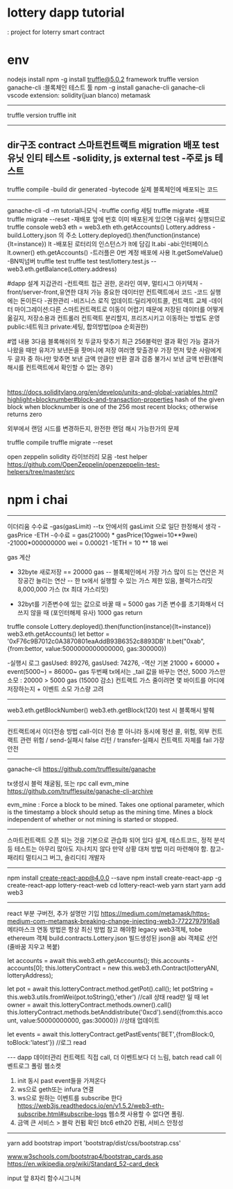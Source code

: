 # lottery dapp tutorial

: project for loterry smart contract

# env

nodejs install
npm -g install truffle@5.0.2
framework
truffle version
ganache-cli :블록체인 테스트 툴
npm -g install ganache-cli
ganache-cli
vscode extension: solidity(juan blanco)
metamask

---

truffle version
truffle init

---

dir구조
contract 스마트컨트랙트
migration 배포
test 유닛 인티 테스트
-solidity, js external test -주로 js 테스트
--
truffle compile
-build dir generated
-bytecode 실제 블록체인에 배포되는 코드

---

ganache-cli -d -m tutorial니모닉
-truffle config 세팅
truffle migrate -배포
truffle migrate --reset -재배포
앞에 번호 이미 배포된게 있으면 다음부터 실행되므로
truffle console
web3
eth = web3.eth
eth.getAccounts()
Lottery.address
-build.Lottery.json 의 주소
Lottery.deployed().then(function(instance){lt=instance})
lt -배포된 로터리의 인스턴스가 lt에 담김
lt.abi
-abi:인터페이스
lt.owner()
eth.getAccounts() -트러플은 0번 계정 배포에 사용
lt.getSomeValue()
-BN빅넘버
truffle test
truffle test test/lottery.test.js
--web3.eth.getBalance(Lottery.address)

#dapp 설계
지갑관리 -컨트랙트 접근 권한, 온라인 여부, 멀티시그
아키텍처
-front/server-front,유연한 대처 가능 중요한 데이터만 컨트랙트에서
코드 
-코드 실행에는 돈이든다 
-권한관리 
-비즈니스 로직 업데이트:딜리게이트콜, 컨트랙트 교체 
-데이터 마이그레이션:다른 스마트컨트랙트로 이동이 어렵기 때문에 저장된 데이터를 어떻게 옮길지, 저장소용과 컨트롤러 컨트랙트 분리할지, 프리즈시키고 이동하는 방법도
운영
public:네트워크
private:세팅, 합의방법(poa 순회권한)

#앱 내용
3다음 블록해쉬의 첫 두글자 맞추기
최근 256블럭만 결과 확인 가능
결과가 나왔을 때만 유저가 보낸돈을 팟머니에 저장
여러명 맞출경우 가장 먼저 맞춘 사람에게
두 글자 중 하나만 맞추면 보낸 금액 만큼만 반환
결과 검증 불가시 보낸 금액 반환(블럭해시를 컨트랙트에서 확인할 수 없는 경우)

#

https://docs.soliditylang.org/en/develop/units-and-global-variables.html?highlight=blocknumber#block-and-transaction-properties
hash of the given block when blocknumber is one of the 256 most recent blocks; otherwise returns zero

외부에서 랜덤 시드를 변경하든지, 완전한 랜덤 해시 가능한가의 문제

truffle compile
truffle migrate --reset

open zeppelin solidity 라이브러리 모음
-test helper
https://github.com/OpenZeppelin/openzeppelin-test-helpers/tree/master/src

# npm i chai

---

이더리움 수수료
-gas(gasLimit)
--tx 안에서의 gasLimit 으로 일단 한정해서 생각
-gasPrice
-ETH -수수료 = gas(21000) * gasPrice(10gwei=10\*\*9wei)
-21000*000000000 wei = 0.00021
-1ETH = 10 \*\* 18 wei

gas 계산

- 32byte 새로저장 == 20000 gas
  -- 블록체인에서 가장 가스 많이 드는 연산은 저장공간 늘리는 연산
  -- 한 tx에서 실행할 수 있는 가스 제한 있음, 블럭가스리밋 8,000,000 가스 (tx 최대 가스리밋)

- 32byt를 기존변수에 있는 값으로 바꿀 때 = 5000 gas
  기존 변수를 초기화해서 더 쓰지 않을 때 (포인터해제 유사) 1000 gas return

truffle console
Lottery.deployed().then(function(instance){lt=instance})
web3.eth.getAccounts()
let bettor = '0xF76c9B7012c0A3870801eaAddB93B6352c8893DB'
lt.bet("0xab",{from:bettor, value:5000000000000000, gas:300000})

-실행시 로그
gasUsed: 89276,
gasUsed: 74276, -역산
기본 21000 + 60000 + event(5000~) = 86000~ gas
두번째 tx에서는 \_tail 값을 바꾸는 연산, 5000 가스만 소모 : 20000 > 5000 gas (15000 감소)
컨트랙트 가스 줄이려면 몇 바이트를 어디에 저장하는지 + 이벤트 소모 가스량 고려

---

web3.eth.getBlockNumber()
web3.eth.getBlock(120)
test 시 블록해시 발췌

---

컨트랙트에서 이더전송 방법
call-이더 전송 뿐 아니라 동시에 펑션 콜, 위험, 외부 컨트랙트 관련 위험 / send-실패시 false 리턴 / transfer-실패시 컨트랙트 자체를 fail 가장 안전

---

ganache-cli
https://github.com/trufflesuite/ganache

tx생성시 블럭 채굴됨, 또는 rpc call evm_mine
https://github.com/trufflesuite/ganache-cli-archive

evm_mine : Force a block to be mined. Takes one optional parameter, which is the timestamp a block should setup as the mining time. Mines a block independent of whether or not mining is started or stopped.

---

스마트컨트랙트 오픈 되는 것을 기본으로 관습화 되어 있다
설계, 테스트코드, 정적 분석 등
테스트는 아무리 많아도 지나치지 않다
만약 상황 대처 방법 미리 마련해야 함.
참고-패리티 멀티시그 버그, 솔리디티 개발자

---
npm install create-react-app@4.0.0 --save
  npm install create-react-app -g
create-react-app lottery-react-web
cd lottery-react-web
yarn start
yarn add web3

---
react 부분 구버전, 추가 설명만 기입
https://medium.com/metamask/https-medium-com-metamask-breaking-change-injecting-web3-7722797916a8
메타마스크 연동 방법은 항상 최신 방법 참고 해야함
legacy web3객체, tobe ethereum 객체
build.contracts.Lottery.json 빌드생성된 json을 abi 객체로 선언 (줄바꿈 지우고 복붙)

let accounts = await this.web3.eth.getAccounts();
this.accounts - accounts[0];
this.lotteryContract = new this.web3.eth.Contract(lotteryANI, lotteryAddress);

let pot = await this.lotteryContract.method.getPot().call();
let potString = this.web3.utils.fromWei(pot.toString(),'ether')
//call 상태 read만 일 때
let owner = await this.lotteryContract.methods.owner().call()
this.lotteryContract.methods.betAnddistribute('0xcd').send({from:this.account, value:50000000000, gas:30000})
//상태 업데이트

let events = await this.lotteryContract.getPastEvents('BET',{fromBlock:0, toBlock:'latest'})
//로그 read

--- dapp 데이터관리
컨트랙트 직접 call, 더 이벤트보다 더 느림, batch read call
이벤트로그
  폴링
  웹소켓
1. init 동시 past event들을 가져온다
2. ws으로 geth또는 infura 연결
3. ws으로 원하는 이벤트를 subscribe 한다
https://web3js.readthedocs.io/en/v1.5.2/web3-eth-subscribe.html#subscribe-logs
  웹소켓 사용할 수 없다면 폴링.
4. 금액 큰 서비스 > 블락 컨펌 확인 btc6 eth20 컨펌, 서비스 안정성

---
yarn add bootstrap
import 'bootstrap/dist/css/bootstrap.css'

www.w3schools.com/bootstrap4/bootstrap_cards.asp
https://en.wikipedia.org/wiki/Standard_52-card_deck

input
앞 8자리 함수시그니쳐
